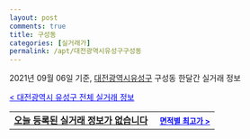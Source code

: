 ```yaml
---
layout: post
comments: true
title: 구성동
categories: [실거래가]
permalink: /apt/대전광역시유성구구성동
---
```


2021년 09월 06일 기준, <a href="/apt/대전광역시유성구">대전광역시유성구</a> 구성동 한달간 실거래 정보

<a style="color: blue;" href="/apt/대전광역시유성구">< 대전광역시 유성구 전체 실거래 정보</a>
<!---- start ---->
<table>
  <tr>
    <td colspan="4" style="font-weight: bold;"><a href="/apt/대전광역시유성구구성동{name_without_space}">오늘 등록된 실거래 정보가 없습니다</a> &nbsp;&nbsp;&nbsp; <a style="color: blue; font-size: smaller;" href="/apt/대전광역시유성구구성동{name_without_space}">면적별 최고가 ></a></td>
  </tr>
    
</table>
<!---- end ---->
    
